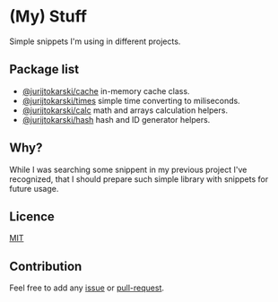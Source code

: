 # (My) Stuff

Simple snippets I'm using in different projects. 

## Package list

- [@jurijtokarski/cache](https://github.com/jurijtokarski/stuff/tree/master/packages/cache) in-memory cache class.
- [@jurijtokarski/times](https://github.com/jurijtokarski/stuff/tree/master/packages/times) simple time converting to miliseconds.
- [@jurijtokarski/calc](https://github.com/jurijtokarski/stuff/tree/master/packages/calc) math and arrays calculation helpers.
- [@jurijtokarski/hash](https://github.com/jurijtokarski/stuff/tree/master/packages/hash) hash and ID generator helpers.

## Why?

While I was searching some snippent in my previous project I've recognized, that I should prepare such simple library with snippets for future usage.

## Licence

[MIT](https://github.com/jurijtokarski/stuff/blob/master/LICENSE)

## Contribution

Feel free to add any [issue](https://github.com/jurijtokarski/stuff/issues) or [pull-request](https://github.com/jurijtokarski/stuff/pulls).
